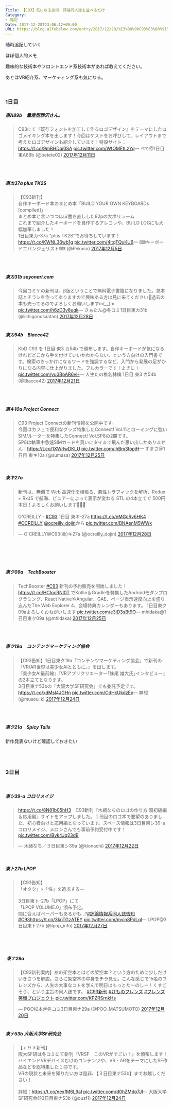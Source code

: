 ```yaml
---
Title: 【C93】気になる技術・評論同人誌を並べるだけ
Category:
- 雑記
Date: 2017-12-28T23:06:12+09:00
URL: https://blog.alfebelow.com/entry/2017/12/28/%E3%80%90C93%E3%80%91%E6%B0%97%E3%81%AB%E3%81%AA%E3%82%8B%E8%A9%95%E8%AB%96%E3%83%BB%E6%8A%80%E8%A1%93%E5%90%8C%E4%BA%BA%E8%AA%8C%E3%82%92%E4%B8%A6%E3%81%B9%E3%82%8B%E3%81%A0%E3%81%91
---
```


<p>随時追記していく </p>
<p>ほぼ個人的メモ</p>
<p>趣味的な技術本やフロントエンド系技術本があれば教えてください。</p>
<p>あとはVR紹介系、マーケティング系も気になる。</p>
<p> </p>

### 1日目

<h5>東A89b　量産型西沢さん。</h5>
<blockquote class="twitter-tweet" data-lang="ja">C93にて『既存フォントを加工して作るロゴデザイン』をテーマにしたロゴメイキング本を出します！今回はゲストをお呼びして、レイアウトまで考えたロゴデザインも紹介しています！特設サイト：<a href="https://t.co/9mBHDqj0SA">https://t.co/9mBHDqj0SA</a> <a href="https://t.co/WtOMEtLzYq">pic.twitter.com/WtOMEtLzYq</a>— べて@1日目東A89b (@betete02) <a href="https://twitter.com/betete02/status/940180355394318336?ref_src=twsrc%5Etfw">2017年12月11日</a></blockquote>
<p>
<script async="" src="https://platform.twitter.com/widgets.js" charset="utf-8"></script>
</p>
<p> </p>
<h5><br />東カ37a plus TK2S</h5>
<blockquote class="twitter-tweet" data-lang="ja">【C93新刊】<br />自作キーボード本のまとめ本「BUILD YOUR OWN KEYBOARDs [compiled]」<br />まとめ本と言いつつほぼ書き直しした82pの大ボリューム<br />これまで紹介したキーボードを自作するアレコレや、BUILD LOGにも大幅加筆しました！<br />1日目東カ-37a "plus TK2S"でお待ちしています！<a href="https://t.co/KWNL36wb1g">https://t.co/KWNL36wb1g</a> <a href="https://t.co/4itqTQuKU6">pic.twitter.com/4itqTQuKU6</a>— ⌨キーボードエバンジェリスト⌨ (@Pekaso) <a href="https://twitter.com/Pekaso/status/938037754272739330?ref_src=twsrc%5Etfw">2017年12月5日</a></blockquote>
<p>
<script async="" src="https://platform.twitter.com/widgets.js" charset="utf-8"></script>
</p>
<p> </p>
<h5><br />東カ31b‏ sayonari.com　</h5>
<blockquote class="twitter-tweet" data-lang="ja">今回コミケの新刊は、β版ということで無料電子書籍になりました。見本誌とチラシを作ってありますので興味ある方は見に来てください🌟過去の本も売ってるのでよろしくお願いしますm(__)m <a href="https://t.co/h6zD3v8uqk">pic.twitter.com/h6zD3v8uqk</a>— さぁたん@冬コミ1日目東カ31b (@ichigonosaatan) <a href="https://twitter.com/ichigonosaatan/status/946197486867058692?ref_src=twsrc%5Etfw">2017年12月28日</a></blockquote>
<p>
<script async="" src="https://platform.twitter.com/widgets.js" charset="utf-8"></script>
</p>
<h5> <br />東カ54b　Biacco42　</h5>
<blockquote class="twitter-tweet" data-lang="ja">KbD C93 を 1日目 東3 カ54b で頒布します。自作キーボードが気になるけれどどこから手を付けていいかわからない、という方向けの入門書です。検索のきっかけになるワードを強調するなど、入門から発展の足がかりになる内容に仕上がりました。フルカラーです！よきに！ <a href="https://t.co/yu3BpAR6vH">pic.twitter.com/yu3BpAR6vH</a>— 人生たの椎名林檎 1日目 東3 カ54b (@Biacco42) <a href="https://twitter.com/Biacco42/status/943852832821616641?ref_src=twsrc%5Etfw">2017年12月21日</a></blockquote>
<p>
<script async="" src="https://platform.twitter.com/widgets.js" charset="utf-8"></script>
</p>
<p> </p>
<h5><br />東キ10a‏ Project Connect　</h5>
<blockquote class="twitter-tweet" data-lang="ja">C93 Project Connectの新刊情報を公開中です。<br />今回はカフェで便利なグッズ特集したConnect! Vol.11とローミングに強いSIM/ルーターを特集したConnect! Vol.SP8の2冊です。<br />SP8は執筆中急遽SIMカードを買いにタイまで飛んだ思い出しかありません！<a href="https://t.co/1XWrlwDKLU">https://t.co/1XWrlwDKLU</a> <a href="https://t.co/ihBm3topjH">pic.twitter.com/ihBm3topjH</a>— すまさ＠1日目 東キ10a (@sumasa) <a href="https://twitter.com/sumasa/status/945137515240988672?ref_src=twsrc%5Etfw">2017年12月25日</a></blockquote>
<p>
<script async="" src="https://platform.twitter.com/widgets.js" charset="utf-8"></script>
</p>
<p> </p>
<h5>東キ27a</h5>
<blockquote class="twitter-tweet" data-lang="ja">
<p dir="ltr" lang="ja">新刊は、無償で Web 高速化を頑張る、悪性トラフィックを解析、Redux + RxJS で航海、ビュアーによって表示が変わる STL の4本立てで 500円<br />本日！よろしくお願いします🙇🙇🙇<br /><br />O'CREILLY - <a href="https://twitter.com/hashtag/C93?src=hash&amp;ref_src=twsrc%5Etfw">#C93</a> 1日目 東キ-27a <a href="https://t.co/nMGcRv6HK4">https://t.co/nMGcRv6HK4</a> <a href="https://twitter.com/hashtag/OCREILLY?src=hash&amp;ref_src=twsrc%5Etfw">#OCREILLY</a> <a href="https://twitter.com/ocreilly_dojin?ref_src=twsrc%5Etfw">@ocreilly_dojin</a>から <a href="https://t.co/BNAenM5WWx">pic.twitter.com/BNAenM5WWx</a></p>
— O'CREILLY@C93(金)キ27a (@ocreilly_dojin) <a href="https://twitter.com/ocreilly_dojin/status/946499279991926784?ref_src=twsrc%5Etfw">2017年12月28日</a></blockquote>
<p>
<script async="" src="https://platform.twitter.com/widgets.js" charset="utf-8"></script>
</p>
<p> </p>
<p> </p>
<h5><br />東ク09a‏　TechBooster </h5>
<blockquote class="twitter-tweet" data-lang="ja">TechBooster <a href="https://twitter.com/hashtag/C93?src=hash&amp;ref_src=twsrc%5Etfw">#C93</a> 新刊の予約販売を開始しました！ <a href="https://t.co/HCIocRNI0T">https://t.co/HCIocRNI0T</a> でKotlin＆Gradleを特集したAndroidモダンプログラミング、React NativeやAngular、GAE、ページ表示速度向上を盛り込んだThe Web Explorer 4、会場特典カレンダーもあります。 1日目東ク09aよろしくおねがいします <a href="https://t.co/e3iD3sBt9O">pic.twitter.com/e3iD3sBt9O</a>— mhidaka@1日目東ク09a (@mhidaka) <a href="https://twitter.com/mhidaka/status/945081853312036864?ref_src=twsrc%5Etfw">2017年12月25日</a></blockquote>
<p>
<script async="" src="https://platform.twitter.com/widgets.js" charset="utf-8"></script>
</p>
<p> </p>
<h5><br />東ク19a　コンテンツマーケティング協会　</h5>
<blockquote class="twitter-tweet" data-lang="ja">【C93告知】1日目東ク19a「コンテンツマーケティング協会」で新刊の『VR/AR世界は美少女AIとともに。』を出します。<br />『美少女AI最前線』『VRアプリクリエーター｢妹尾 雄大氏｣インタビュー』の2本立てとなります。<br />3日目東ナ53bの「大阪大学SF研究会」でも委託予定です。<a href="https://t.co/xdMsI4JGHn">https://t.co/xdMsI4JGHn</a> <a href="https://t.co/CdHkUkdzEx">pic.twitter.com/CdHkUkdzEx</a>— 無想 (@musou_k) <a href="https://twitter.com/musou_k/status/944925862805123072?ref_src=twsrc%5Etfw">2017年12月24日</a></blockquote>
<p>
<script async="" src="https://platform.twitter.com/widgets.js" charset="utf-8"></script>
</p>
<p> </p>
<h5><br />東ク21a　Spicy Tails</h5>
<p>新作発表ないけど確認しておきたい</p>
<p> </p>

### <br />3日目

<p> </p>
<h5>東シ39-a コロリメイジ</h5>
<blockquote class="twitter-tweet" data-lang="ja">
<p dir="ltr" lang="ja"><a href="https://t.co/8N81b05hH3">https://t.co/8N81b05hH3</a>　C93新刊『木緒なちのロゴの作り方 超初級編＆応用編』サイトをアップしました。１冊目のロゴ本で要望のありました、初心者向けと応用編となっています。スペース情報は3日目東シ39-aコロリメイジ、メロンさんでも事前予約受付中です！ <a href="https://t.co/Bvk4Jq23dB">pic.twitter.com/Bvk4Jq23dB</a></p>
— 木緒なち／３日目東シ39a (@kionachi) <a href="https://twitter.com/kionachi/status/944145697498062853?ref_src=twsrc%5Etfw">2017年12月22日</a></blockquote>
<p>
<script async="" src="https://platform.twitter.com/widgets.js" charset="utf-8"></script>
</p>
<p> </p>
<h5>東ト27b LPOP　</h5>
<blockquote class="twitter-tweet" data-lang="ja">【C93告知】<br />「オタク」×「性」を追求する―<br /><br />3日目東ト-27b「LPOP」にて<br />「LPOP VOLUME.0」頒布予定。<br />間に合えばペーパーもあるかも…?<a href="https://twitter.com/hashtag/%E8%A9%95%E8%AB%96%E6%83%85%E5%A0%B1%E7%B3%BB%E5%90%8C%E4%BA%BA%E8%AA%8C%E5%91%8A%E7%9F%A5?src=hash&amp;ref_src=twsrc%5Etfw">#評論情報系同人誌告知</a> <a href="https://twitter.com/hashtag/C93?src=hash&amp;ref_src=twsrc%5Etfw">#C93</a><a href="https://t.co/3knTGzATEY">https://t.co/3knTGzATEY</a> <a href="https://t.co/mvin8PdLql">pic.twitter.com/mvin8PdLql</a>— LPOP@3日目東ト27b (@lpop_info) <a href="https://twitter.com/lpop_info/status/945900400502177792?ref_src=twsrc%5Etfw">2017年12月27日</a></blockquote>
<p>
<script async="" src="https://platform.twitter.com/widgets.js" charset="utf-8"></script>
</p>
<p> </p>
<p> </p>
<h5> 東ナ29a</h5>
<blockquote class="twitter-tweet" data-lang="ja">
<p dir="ltr" lang="ja">【C93新刊案内】あの架空本とはどの架空本？という方のために少しだけいきさつを解説。さらに架空本の中身をチラ見せ。こんな感じで15名のフレンズから、人生の大事なコトを学んで明日はもっとたーのしー！くすごそう、という主旨の同人誌です。 <a href="https://twitter.com/hashtag/C93%E6%96%B0%E5%88%8A?src=hash&amp;ref_src=twsrc%5Etfw">#C93新刊</a> <a href="https://twitter.com/hashtag/%E3%81%91%E3%82%82%E3%81%AE%E3%83%95%E3%83%AC%E3%83%B3%E3%82%BA?src=hash&amp;ref_src=twsrc%5Etfw">#けものフレンズ</a> <a href="https://twitter.com/hashtag/%E3%83%95%E3%83%AC%E3%83%B3%E3%82%BA%E7%AC%91%E9%A1%94%E3%83%97%E3%83%AD%E3%82%B8%E3%82%A7%E3%82%AF%E3%83%88?src=hash&amp;ref_src=twsrc%5Etfw">#フレンズ笑顔プロジェクト</a> <a href="https://t.co/KPZRSrnkHs">pic.twitter.com/KPZRSrnkHs</a></p>
— POO松本＠冬コミ3日目東ナ29a (@POO_MATSUMOTO) <a href="https://twitter.com/POO_MATSUMOTO/status/943426418532237312?ref_src=twsrc%5Etfw">2017年12月20日</a></blockquote>
<h5><br />東ナ53b 大阪大学SF研究会　</h5>
<blockquote class="twitter-tweet" data-lang="ja">【ｃ９３新刊】<br />阪大SF研は冬コミにて新刊『VRSF　このVRがすごい！』を頒布します！<br />ハイエンドVRデバイスむけのコンテンツや、VR・ARをテーマにしたSF作品などを総特集した１冊です。 <br />VRの現状と未来を知りたい方は是非、【３日目東ナ53b】までお越しください！<br /><br />詳細：<a href="https://t.co/nexfM6L9aI">https://t.co/nexfM6L9aI</a> <a href="https://t.co/d0hZMdo7Jl">pic.twitter.com/d0hZMdo7Jl</a>— 大阪大学SF研究会@3日目東ナ53b (@ousf1) <a href="https://twitter.com/ousf1/status/944846664493293569?ref_src=twsrc%5Etfw">2017年12月24日</a></blockquote>
<p>
<script async="" src="https://platform.twitter.com/widgets.js" charset="utf-8"></script>
</p>
<p>
<script async="" src="https://platform.twitter.com/widgets.js" charset="utf-8"></script>
</p>
<p> </p>
